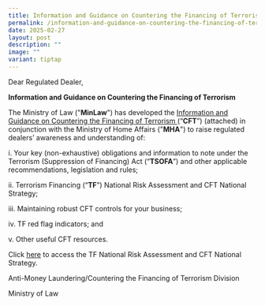 ```yaml
---
title: Information and Guidance on Countering the Financing of Terrorism
permalink: /information-and-guidance-on-countering-the-financing-of-terrorism/
date: 2025-02-27
layout: post
description: ""
image: ""
variant: tiptap
---
```

<p>Dear Regulated Dealer,</p>
<p><strong>Information and Guidance on Countering the Financing of Terrorism</strong>
</p>
<p>The Ministry of Law ("<strong>MinLaw</strong>") has developed the <a href="/files/information and guidance on countering the financing of terrorism.pdf" rel="noopener nofollow" target="_blank">Information and Guidance on Countering the Financing of Terrorism </a>(“<strong>CFT</strong>”)
(attached) in conjunction with the Ministry of Home Affairs ("<strong>MHA</strong>")
to raise regulated dealers’ awareness and understanding of:</p>
<p>i. Your key (non-exhaustive) obligations and information to note under
the Terrorism (Suppression of Financing) Act (“<strong>TSOFA</strong>”)
and other applicable recommendations, legislation and rules;</p>
<p>ii. Terrorism Financing (“<strong>TF</strong>”) National Risk Assessment
and CFT National Strategy;</p>
<p>iii. Maintaining robust CFT controls for your business;</p>
<p>iv. TF red flag indicators; and</p>
<p>v. Other useful CFT resources.</p>
<p></p>
<p>Click <a href="https://acd.mlaw.gov.sg/news/notices-from-the-registrar/terrorism-financing-national-risk-assessment/" rel="noopener nofollow" target="_blank">here</a> to
access the TF National Risk Assessment and CFT National Strategy.</p>
<p></p>
<p>Anti-Money Laundering/Countering the Financing of Terrorism Division</p>
<p>Ministry of Law</p>